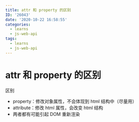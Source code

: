 ```yaml
---
title: attr 和 property 的区别
ID: '26043'
date: '2020-10-22 16:58:55'
categories:
  - learns
  - js-web-api
tags:
  - learns
  - js-web-api
---
```


# attr 和 property 的区别

区别

- property：修改对象属性，不会体现到 html 结构中（尽量用）
- attribute：修改 html 属性，会改变 html 结构
- 两者都有可能引起 DOM 重新渲染
 
 
 
